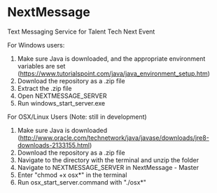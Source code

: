 # NextMessage
Text Messaging Service for Talent Tech Next Event

For Windows users:

1. Make sure Java is downloaded, and the appropriate environment variables are set (https://www.tutorialspoint.com/java/java_environment_setup.htm)
2. Download the repository as a .zip file
3. Extract the .zip file
4. Open NEXTMESSAGE_SERVER
5. Run windows_start_server.exe

For OSX/Linux Users (Note: still in development)
1. Make sure Java is downloaded
(http://www.oracle.com/technetwork/java/javase/downloads/jre8-downloads-2133155.html)
2. Download the repository as a .zip file
3. Navigate to the directory with the terminal and unzip the folder
3. Navigate to NEXTMESSAGE_SERVER in NextMessage - Master
4. Enter "chmod +x osx*" in the terminal
4. Run osx_start_server.command with "./osx*"
